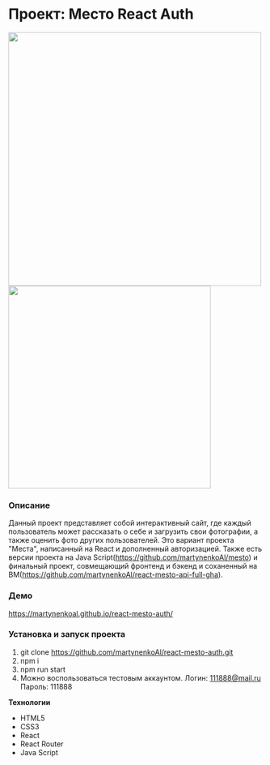 # Проект: Место React Auth
<img src="https://github.com/martynenkoAl/mesto/assets/121212086/523a5d68-3087-4efd-844a-140623bf5287" width="500" />
<img src="https://github.com/martynenkoAl/react-mesto-auth/assets/121212086/8006c4fa-4801-4192-910e-a7d6ec3fbca8" width="400" />

### Описание
Данный проект представляет собой интерактивный сайт, где каждый пользователь может рассказать о себе и загрузить свои фотографии, а также оценить фото других пользователей. Это вариант проекта "Места", написанный на React и дополненный авторизацией. Также есть версии проекта на Java Script(https://github.com/martynenkoAl/mesto) и финальный проект, совмещающий фронтенд и бэкенд и соханенный на ВМ(https://github.com/martynenkoAl/react-mesto-api-full-gha).

### Демо   
https://martynenkoal.github.io/react-mesto-auth/

### Установка и запуск проекта   
1. git clone https://github.com/martynenkoAl/react-mesto-auth.git
2. npm i
3. npm run start
4. Можно воспользоваться тестовым аккаунтом. Логин: 111888@mail.ru Пароль: 111888

**Технологии**
* HTML5
* CSS3
* React
* React Router
* Java Script

